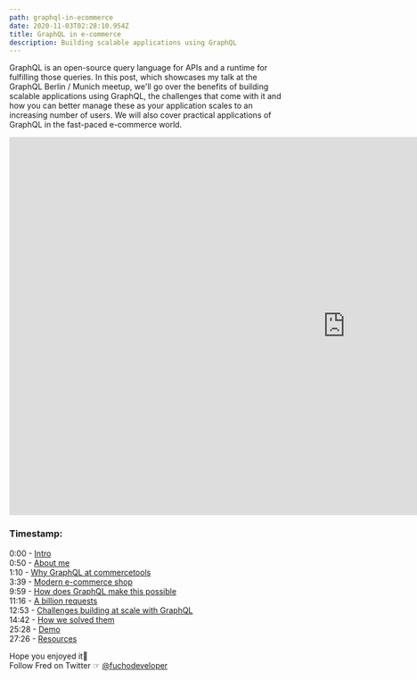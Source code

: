 ```yaml
---
path: graphql-in-ecommerce
date: 2020-11-03T02:28:10.954Z
title: GraphQL in e-commerce
description: Building scalable applications using GraphQL
---
```


GraphQL is an open-source query language for APIs and a runtime for fulfilling those queries. In this post, which showcases my talk at the GraphQL Berlin / Munich meetup, we'll go over the benefits of building scalable applications using GraphQL, the challenges that come with it and how you can better manage these as your application scales to an increasing number of users. We will also cover practical applications of GraphQL in the fast-paced e-commerce world.

<iframe width="1206" height="678" src="https://www.youtube.com/embed/WYEJd4j6TM0" frameborder="0" allow="accelerometer; autoplay; clipboard-write; encrypted-media; gyroscope; picture-in-picture" allowfullscreen></iframe>

### Timestamp:

0:00 - [Intro](https://youtu.be/WYEJd4j6TM0)\
0:50 - [About me](https://youtu.be/WYEJd4j6TM0?t=50)\
1:10 - [Why GraphQL at commercetools](https://youtu.be/WYEJd4j6TM0?t=70)\
3:39 - [Modern e-commerce shop](https://youtu.be/WYEJd4j6TM0?t=219)\
9:59 - [How does GraphQL make this possible](https://youtu.be/WYEJd4j6TM0?t=599)\
11:16 - [A billion requests](https://youtu.be/WYEJd4j6TM0?t=676)\
12:53 - [Challenges building at scale with GraphQL](https://youtu.be/WYEJd4j6TM0?t=773)\
14:42 - [How we solved them](https://youtu.be/WYEJd4j6TM0?t=882)\
25:28 - [Demo](https://youtu.be/WYEJd4j6TM0?t=1528)\
27:26 - [Resources](https://youtu.be/WYEJd4j6TM0?t=1646)

Hope you enjoyed it🥳  
Follow Fred on Twitter ☞ [@fuchodeveloper](https://twitter.com/fuchodeveloper)
